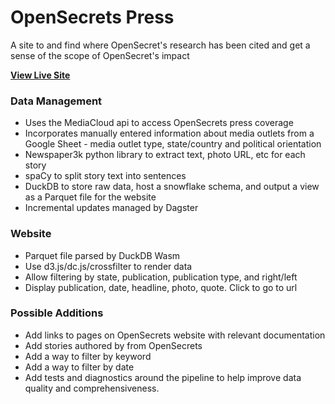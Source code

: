 # OpenSecrets Press

A site to and find where OpenSecret's research has been cited and get a sense of the scope of OpenSecret's impact

[**View Live Site**](https://smckissock.github.io/open-secrets-press/)

### Data Management
- Uses the MediaCloud api to access OpenSecrets press coverage
- Incorporates manually entered information about media outlets from a Google Sheet - media outlet type, state/country and political orientation 
- Newspaper3k python library to extract text, photo URL, etc for each story
- spaCy to split story text into sentences
- DuckDB to store raw data, host a snowflake schema, and output a view as a Parquet file for the website
- Incremental updates managed by Dagster 

### Website
- Parquet file parsed by DuckDB Wasm
- Use d3.js/dc.js/crossfilter to render data
- Allow filtering by state, publication, publication type, and right/left 
- Display publication, date, headline, photo, quote. Click to go to url 

### Possible Additions
- Add links to pages on OpenSecrets website with relevant documentation
- Add stories authored by from OpenSecrets
- Add a way to filter by keyword
- Add a way to filter by date
- Add tests and diagnostics around the pipeline to help improve data quality and comprehensiveness.
 
